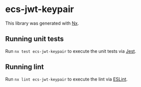 # ecs-jwt-keypair

This library was generated with [Nx](https://nx.dev).

## Running unit tests

Run `nx test ecs-jwt-keypair` to execute the unit tests via [Jest](https://jestjs.io).

## Running lint

Run `nx lint ecs-jwt-keypair` to execute the lint via [ESLint](https://eslint.org/).
